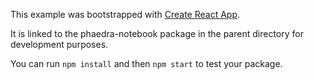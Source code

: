 This example was bootstrapped with [Create React App](https://github.com/facebook/create-react-app).

It is linked to the phaedra-notebook package in the parent directory for development purposes.

You can run `npm install` and then `npm start` to test your package.
